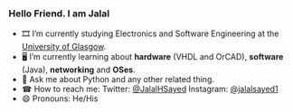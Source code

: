### Hello Friend. I am Jalal

- 🎞 I’m currently studying Electronics and Software Engineering at the [University of Glasgow](https://www.gla.ac.uk/undergraduate/degrees/electronicsoftwareengineering/).
- 🖥 I’m currently learning about **hardware** (VHDL and OrCAD), **software** (Java), **networking** and **OSes**.
- 🐍 Ask me about Python and any other related thing.
- ☎ How to reach me: Twitter: [@JalalHSayed](https://twitter.com/JalalHSayed) Instagram: [@jalalsayed1](https://www.instagram.com/jalalsayed1/)
- 😄 Pronouns: He/His

<!-- <img src="https://github-readme-stats.vercel.app/api?username=JalalSayed1&&show_icons=true&title_color=ffffff&icon_color=bb2acf&text_color=daf7dc&bg_color=151515"> -->
